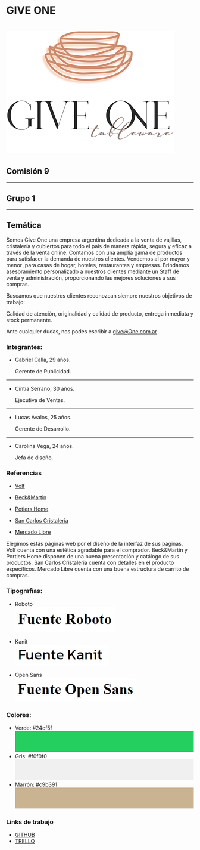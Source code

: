 # GIVE ONE
# ![Texto alternativo](public/images/giveOneTNC2.png)

## **Comisión 9**

---
## **Grupo 1**
___



## **Temática**
Somos Give One una empresa argentina dedicada a la venta de vajillas, cristalería y cubiertos para todo el país de manera rápida, segura y eficaz a través de la venta online.
Contamos con una amplia gama de productos para satisfacer la demanda de nuestros clientes.
Vendemos al por mayor y menor ,para casas de hogar, hoteles, restaurantes y empresas. Brindamos asesoramiento personalizado a nuestros clientes mediante un Staff de venta y administración, proporcionando las mejores soluciones a sus compras.

Buscamos que nuestros clientes reconozcan siempre nuestros objetivos de trabajo:

Calidad de atención, originalidad y calidad de producto, entrega inmediata y stock permanente.

 

Ante cualquier dudas, nos podes escribir a give@One.com.ar


### **Integrantes:**
- Gabriel Calla, 29 años.
  
   Gerente de Publicidad.
___

- Cintia Serrano, 30 años.
  
   Ejecutiva de Ventas.
___

- Lucas Avalos, 25 años.

  Gerente de Desarrollo.

___
- Carolina Vega, 24 años.
  
  Jefa de diseño.


### **Referencias**
- [Volf](https://www.volf.com.ar)

- [Beck&Martin](https://www.beck-and-martin.com.ar/)

- [Potiers Home](https://www.potiershome.com.ar)

- [San Carlos Cristaleria](http://www.san-carlos.com.ar/)

- [Mercado Libre](https://www.mercadolibre.com.ar/)

Elegimos estás páginas web por el diseño de la interfaz de sus páginas. Volf cuenta con una estética agradable para el comprador. Beck&Martin y Portiers Home disponen de una buena presentación y catálogo de sus productos. San Carlos Cristaleria cuenta con detalles en el producto específicos. Mercado Libre cuenta con una buena estructura de carrito de compras.

### **Tipografías:**

- Roboto  
![Texto alternativo](public/images/fuente-roboto.jpg)
- Kanit    
![Texto alternativo](public/images/fuente-kanit.jpg)

- Open Sans    
![Texto alternativo](public/images/fuente-open-sans.jpg)


### **Colores:**

- Verde: #24cf5f 
![Texto alternativo](public/images/color-verde.jpg)
- Gris: #f0f0f0
![Texto alternativo](public/images/color-gris.jpg)
- Marrón: #c9b391
![Texto alternativo](public/images/color-marron.jpg)

### **Links de trabajo**
* [GITHUB](https://github.com/GabrielC92/grupo_1_giveone.git)
* [TRELLO](https://trello.com/b/WIncPfZi/proyecto-give-one-grupo-1-c9)
